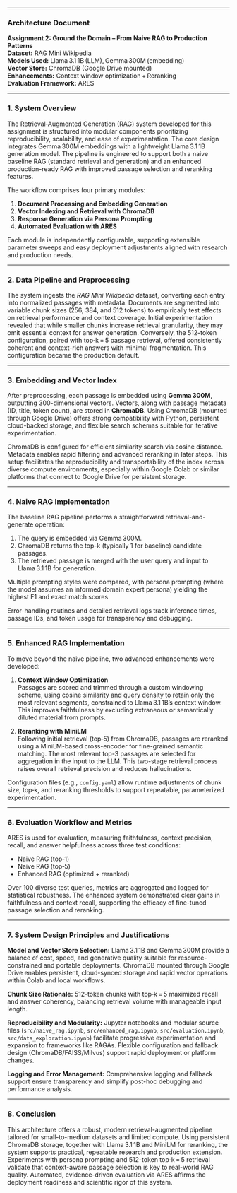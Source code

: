 ***

### Architecture Document  
**Assignment 2: Ground the Domain – From Naive RAG to Production Patterns**  
**Dataset:** RAG Mini Wikipedia  
**Models Used:** Llama 3.1 1B (LLM), Gemma 300M (embedding)  
**Vector Store:** ChromaDB (Google Drive mounted)  
**Enhancements:** Context window optimization + Reranking  
**Evaluation Framework:** ARES  

***

### 1. System Overview  
The Retrieval‑Augmented Generation (RAG) system developed for this assignment is structured into modular components prioritizing reproducibility, scalability, and ease of experimentation. The core design integrates Gemma 300M embeddings with a lightweight Llama 3.1 1B generation model. The pipeline is engineered to support both a naive baseline RAG (standard retrieval and generation) and an enhanced production-ready RAG with improved passage selection and reranking features.

The workflow comprises four primary modules:

1. **Document Processing and Embedding Generation**  
2. **Vector Indexing and Retrieval with ChromaDB**  
3. **Response Generation via Persona Prompting**  
4. **Automated Evaluation with ARES**

Each module is independently configurable, supporting extensible parameter sweeps and easy deployment adjustments aligned with research and production needs.

***

### 2. Data Pipeline and Preprocessing  
The system ingests the *RAG Mini Wikipedia* dataset, converting each entry into normalized passages with metadata. Documents are segmented into variable chunk sizes (256, 384, and 512 tokens) to empirically test effects on retrieval performance and context coverage. Initial experimentation revealed that while smaller chunks increase retrieval granularity, they may omit essential context for answer generation. Conversely, the 512-token configuration, paired with top‑k = 5 passage retrieval, offered consistently coherent and context-rich answers with minimal fragmentation. This configuration became the production default.

***

### 3. Embedding and Vector Index  
After preprocessing, each passage is embedded using **Gemma 300M**, outputting 300-dimensional vectors. Vectors, along with passage metadata (ID, title, token count), are stored in **ChromaDB**. Using ChromaDB (mounted through Google Drive) offers strong compatibility with Python, persistent cloud-backed storage, and flexible search schemas suitable for iterative experimentation.

ChromaDB is configured for efficient similarity search via cosine distance. Metadata enables rapid filtering and advanced reranking in later steps. This setup facilitates the reproducibility and transportability of the index across diverse compute environments, especially within Google Colab or similar platforms that connect to Google Drive for persistent storage.

***

### 4. Naive RAG Implementation  
The baseline RAG pipeline performs a straightforward retrieval-and-generate operation:

1. The query is embedded via Gemma 300M.
2. ChromaDB returns the top-k (typically 1 for baseline) candidate passages.
3. The retrieved passage is merged with the user query and input to Llama 3.1 1B for generation.

Multiple prompting styles were compared, with persona prompting (where the model assumes an informed domain expert persona) yielding the highest F1 and exact match scores.

Error-handling routines and detailed retrieval logs track inference times, passage IDs, and token usage for transparency and debugging.

***

### 5. Enhanced RAG Implementation  
To move beyond the naive pipeline, two advanced enhancements were developed:

1. **Context Window Optimization**  
   Passages are scored and trimmed through a custom windowing scheme, using cosine similarity and query density to retain only the most relevant segments, constrained to Llama 3.1 1B’s context window. This improves faithfulness by excluding extraneous or semantically diluted material from prompts.

2. **Reranking with MiniLM**  
   Following initial retrieval (top‑5) from ChromaDB, passages are reranked using a MiniLM-based cross-encoder for fine-grained semantic matching. The most relevant top-3 passages are selected for aggregation in the input to the LLM. This two-stage retrieval process raises overall retrieval precision and reduces hallucinations.

Configuration files (e.g., `config.yaml`) allow runtime adjustments of chunk size, top‑k, and reranking thresholds to support repeatable, parameterized experimentation.

***

### 6. Evaluation Workflow and Metrics  
ARES is used for evaluation, measuring faithfulness, context precision, recall, and answer helpfulness across three test conditions:

- Naive RAG (top‑1)
- Naive RAG (top‑5)
- Enhanced RAG (optimized + reranked)

Over 100 diverse test queries, metrics are aggregated and logged for statistical robustness. The enhanced system demonstrated clear gains in faithfulness and context recall, supporting the efficacy of fine-tuned passage selection and reranking.

***

### 7. System Design Principles and Justifications  
**Model and Vector Store Selection:** Llama 3.1 1B and Gemma 300M provide a balance of cost, speed, and generative quality suitable for resource-constrained and portable deployments. ChromaDB mounted through Google Drive enables persistent, cloud-synced storage and rapid vector operations within Colab and local workflows.

**Chunk Size Rationale:** 512-token chunks with top‑k = 5 maximized recall and answer coherency, balancing retrieval volume with manageable input length.

**Reproducibility and Modularity:** Jupyter notebooks and modular source files (`src/naive_rag.ipynb`, `src/enhanced_rag.ipynb`, `src/evaluation.ipynb`, `src/data_exploration.ipynb`) facilitate progressive experimentation and expansion to frameworks like RAGAs. Flexible configuration and fallback design (ChromaDB/FAISS/Milvus) support rapid deployment or platform changes.

**Logging and Error Management:** Comprehensive logging and fallback support ensure transparency and simplify post-hoc debugging and performance analysis.

***

### 8. Conclusion  
This architecture offers a robust, modern retrieval-augmented pipeline tailored for small-to-medium datasets and limited compute. Using persistent ChromaDB storage, together with Llama 3.1 1B and MiniLM for reranking, the system supports practical, repeatable research and production extension. Experiments with persona prompting and 512-token top‑k = 5 retrieval validate that context-aware passage selection is key to real-world RAG quality. Automated, evidence-driven evaluation via ARES affirms the deployment readiness and scientific rigor of this system.
